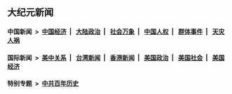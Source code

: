 ## 大纪元新闻

#### 中国新闻 &nbsp;>&nbsp; [中国经济](indexes/ncid283/README.md?10110845) &nbsp;| &nbsp; [大陆政治](indexes/ncid277/README.md?10110845) &nbsp;| &nbsp; [社会万象](indexes/ncid282/README.md?10110845) &nbsp;| &nbsp; [中国人权](indexes/ncid278/README.md?10110845) &nbsp;| &nbsp; [群体事件](indexes/ncid279/README.md?10110845) &nbsp;| &nbsp; [天灾人祸](indexes/ncid280/README.md?10110845)

#### 国际新闻 &nbsp;>&nbsp; [美中关系](indexes/nf1412576/README.md?10110845) &nbsp;| &nbsp; [台湾新闻](indexes/ncid1349361/README.md?10110845) &nbsp;| &nbsp; [香港新闻](indexes/ncid1349362/README.md?10110845) &nbsp;| &nbsp; [美国政治](indexes/ncid1078159/README.md?10110845) &nbsp;| &nbsp; [美国社会](indexes/ncid1078160/README.md?10110845) &nbsp;| &nbsp; [美国经济](indexes/ncid1078158/README.md?10110845)

#### 特别专题 &nbsp;>&nbsp; [中共百年历史](https://github.com/easy2view/epoch-special/blob/master/README.md?10110845)  
